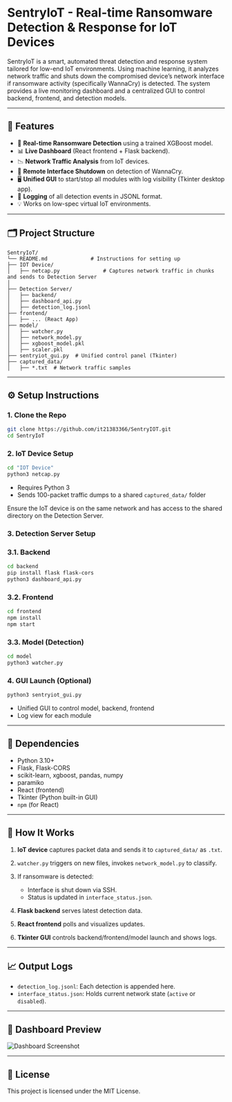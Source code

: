 # SentryIoT - Real-time Ransomware Detection & Response for IoT Devices

SentryIoT is a smart, automated threat detection and response system tailored for low-end IoT environments. Using machine learning, it analyzes network traffic and shuts down the compromised device’s network interface if ransomware activity (specifically WannaCry) is detected. The system provides a live monitoring dashboard and a centralized GUI to control backend, frontend, and detection models.

---

## 🚀 Features

* 🔐 **Real-time Ransomware Detection** using a trained XGBoost model.
* 📊 **Live Dashboard** (React frontend + Flask backend).
* 📉 **Network Traffic Analysis** from IoT devices.
* 🔌 **Remote Interface Shutdown** on detection of WannaCry.
* 🖥️ **Unified GUI** to start/stop all modules with log visibility (Tkinter desktop app).
* 📂 **Logging** of all detection events in JSONL format.
* 💡 Works on low-spec virtual IoT environments.

---

## 🗂️ Project Structure

```
SentryIoT/
└── README.md              # Instructions for setting up
├── IOT Device/
│   ├── netcap.py              # Captures network traffic in chunks and sends to Detection Server
│
├── Detection Server/
│   ├── backend/
│   ├── dashboard_api.py
│   ├── detection_log.jsonl
├── frontend/
│   ├── ... (React App)
├── model/
│   ├── watcher.py
│   ├── network_model.py
│   ├── xgboost_model.pkl
│   ├── scaler.pkl
├── sentryiot_gui.py  # Unified control panel (Tkinter)
├── captured_data/
│   ├── *.txt  # Network traffic samples
```

---

## ⚙️ Setup Instructions

### 1. Clone the Repo

```bash
git clone https://github.com/it21383366/SentryIOT.git
cd SentryIoT
```

### 2. IoT Device Setup

```bash
cd "IOT Device"
python3 netcap.py
```

* Requires Python 3
* Sends 100-packet traffic dumps to a shared `captured_data/` folder

Ensure the IoT device is on the same network and has access to the shared directory on the Detection Server.

### 3. Detection Server Setup

### 3.1. Backend

```bash
cd backend
pip install flask flask-cors
python3 dashboard_api.py
```

### 3.2. Frontend

```bash
cd frontend
npm install
npm start
```

### 3.3. Model (Detection)

```bash
cd model
python3 watcher.py
```

### 4. GUI Launch (Optional)

```bash
python3 sentryiot_gui.py
```

* Unified GUI to control model, backend, frontend
* Log view for each module

---

## 💠 Dependencies

* Python 3.10+
* Flask, Flask-CORS
* scikit-learn, xgboost, pandas, numpy
* paramiko
* React (frontend)
* Tkinter (Python built-in GUI)
* `npm` (for React)

---

## 🧪 How It Works

1. **IoT device** captures packet data and sends it to `captured_data/` as `.txt`.
2. `watcher.py` triggers on new files, invokes `network_model.py` to classify.
3. If ransomware is detected:

   * Interface is shut down via SSH.
   * Status is updated in `interface_status.json`.
4. **Flask backend** serves latest detection data.
5. **React frontend** polls and visualizes updates.
6. **Tkinter GUI** controls backend/frontend/model launch and shows logs.

---

## 📈 Output Logs

* `detection_log.jsonl`: Each detection is appended here.
* `interface_status.json`: Holds current network state (`active` or `disabled`).

---

## 📸 Dashboard Preview

![Dashboard Screenshot](./assets/dashboard_preview.png) <!-- Replace with actual path -->

---

## 📝 License

This project is licensed under the MIT License.
